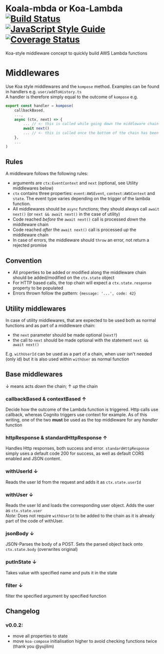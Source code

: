 # Koala-mbda or Koa-Lambda [![Build Status](https://travis-ci.org/redapesolutions/koalambda.svg?branch=master)](https://travis-ci.org/redapesolutions/koalambda) [![JavaScript Style Guide](https://img.shields.io/badge/code_style-standard-brightgreen.svg)](https://standardjs.com) [![Coverage Status](https://coveralls.io/repos/github/redapesolutions/koalambda/badge.svg?branch=master)](https://coveralls.io/github/redapesolutions/koalambda?branch=master)


Koa-style middleware concept to quickly build AWS Lambda functions

Middlewares
===========

Use Koa style middlewares and the `kompose` method. Examples can be found in handlers e.g. `user/addToHistory.ts`  
A handler is therefore simply equal to the outcome of `kompose` e.g.

```js
export const handler = kompose(
    callbackBased,
    ...,
    async (ctx, next) => {
        ... // <- this is called while going down the middleware chain
        await next()
        ... // <- this is called once the bottom of the chain has been reached and we are going back up the chain
    },
    ...
)
```

## Rules

A middleware follows the following rules:

- arguments are `ctx:EventContext` and `next` (optional, see Utility middlewares below)
- `ctx` contains three properties: `event:AWSEvent`, `context:AWSContext` and `state`. The event type varies depending on the trigger of the lambda function.
- All middlewares should be `async` functions; they should always call `await next()` (or `next && await next()` in the case of utility)
- Code reached _before_ the `await next()` call is processed _down_ the middleware chain
- Code reached _after_ the `await next()` call is processed _up_ the middleware chain
- In case of errors, the middleware should `throw` an error, not return a rejected promise

## Convention

- All properties to be added or modified along the middleware chain should be added/modified on the `ctx.state` object
- For HTTP based calls, the top chain will expect a `ctx.state.response` property to be populated
- Errors thrown follow the pattern: `{message: '...', code: 42}`

## Utility middlewares

In case of utility middlewares, that are expected to be used both as normal functions and as part of a middleware chain:

- the `next` parameter should be made optional (`next?`)
- the call to `next` should be made optional with the statement `next && await next()`

E.g. `withUserId` can be used as a part of a chain, when user isn't needed (only id) but it is also used within `withUser` as normal function

## Base middlewares

↓ means acts _down_ the chain; ↑ _up_ the chain

### callbackBased & contextBased ↑

Decide how the outcome of the Lambda function is triggered. Http calls use callback, whereas Cognito triggers use context for example. As of this writing, one of the two **must** be used as the top middleware for any *handler* function

### httpResponse & standardHttpResponse ↑

Handles Http responses, both success and error. `standardHttpResponse` simply uses a default code 200 for success, as well as default CORS enabled and JSON content.

### withUserId ↓

Reads the user Id from the request and adds it as `ctx.state.userId`

### withUser ↓

Reads the user Id and loads the corresponding user object. Adds the user as `ctx.state.user`  
*Note:* Does not require `withUserId` to be added to the chain as it is already part of the code of withUser.

### jsonBody ↓

JSON-Parses the body of a POST. Sets the parsed object back onto `ctx.state.body` (overwrites original)

### putInState ↓

Takes value with specified name and puts it in the state

### filter ↓

filter the specified argument by specified function

## Changelog

### v0.0.2:

- move all properties to state
- move `koa-compose` initialisation higher to avoid checking functions twice (thank you @yujilim)
